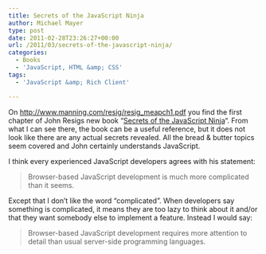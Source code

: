 ```yaml
---
title: Secrets of the JavaScript Ninja
author: Michael Mayer
type: post
date: 2011-02-28T23:26:27+00:00
url: /2011/03/secrets-of-the-javascript-ninja/
categories:
  - Books
  - 'JavaScript, HTML &amp; CSS'
tags:
  - 'JavaScript &amp; Rich Client'

---
```

On <http://www.manning.com/resig/resig_meapch1.pdf> you find the first chapter of John Resigs new book &#8220;<a href="http://www.amazon.de/Secrets-JavaScript-Ninja-John-Resig/dp/193398869X" target="_blank">Secrets of the JavaScript Ninja</a>&#8220;. From what I can see there, the book can be a useful reference, but it does not look like there are any actual secrets revealed. All the bread & butter topics seem covered and John certainly understands JavaScript.

I think every experienced JavaScript developers agrees with his statement:

> Browser-based JavaScript development is much more complicated than it seems.

Except that I don&#8217;t like the word &#8220;complicated&#8221;. When developers say something is complicated, it means they are too lazy to think about it and/or that they want somebody else to implement a feature. Instead I would say:

> Browser-based JavaScript development requires more attention to detail than usual server-side programming languages.